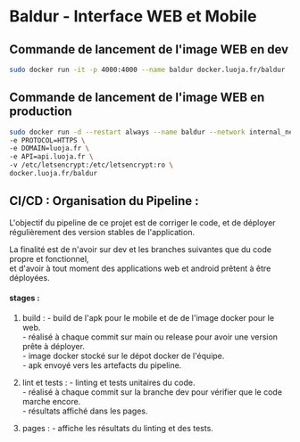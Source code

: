 # Baldur - Interface WEB et Mobile

## Commande de lancement de l'image WEB en dev

```bash
sudo docker run -it -p 4000:4000 --name baldur docker.luoja.fr/baldur
```

## Commande de lancement de l'image WEB en production

```bash
sudo docker run -d --restart always --name baldur --network internal_network \
-e PROTOCOL=HTTPS \
-e DOMAIN=luoja.fr \
-e API=api.luoja.fr \
-v /etc/letsencrypt:/etc/letsencrypt:ro \
docker.luoja.fr/baldur    
```

## CI/CD : Organisation du Pipeline : 

L'objectif du pipeline de ce projet est de corriger le code, et de déployer régulièrement
des version stables de l'application.

La finalité est de n'avoir sur dev et les branches suivantes que du code propre et fonctionnel,  
et d'avoir à tout moment des applications web et android prêtent à être déployées. 

#### stages : 
		
1. build : 
		- build de l'apk pour le mobile et de de l'image docker pour le web.  
		- réalisé à chaque commit sur main ou release pour avoir une version prête à déployer.  
		- image docker stocké sur le dépot docker de l'équipe.  
		- apk envoyé vers les artefacts du pipeline.  

2. lint et tests : 
		- linting et tests unitaires du code.  
		- réalisé à chaque commit sur la branche dev pour vérifier que le code marche encore.  
		- résultats affiché dans les pages.  
 
3. pages : 
		- affiche les résultats du linting et des tests.   


